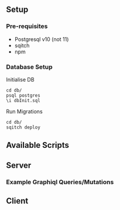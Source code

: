 ## Setup

### Pre-requisites

- Postgresql v10 (not 11)
- sqitch
- npm

### Database Setup

Initialise DB

```
cd db/
psql postgres
\i dbInit.sql
```

Run Migrations

```
cd db/
sqitch deploy
```

## Available Scripts

## Server

### Example Graphiql Queries/Mutations

## Client
